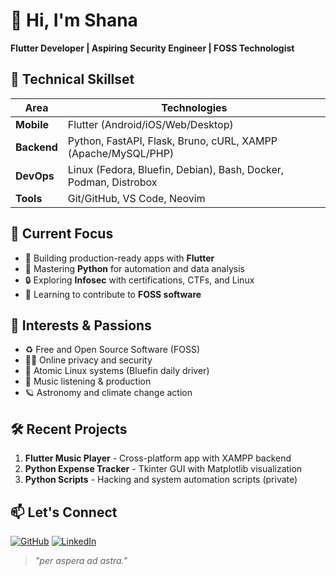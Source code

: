 # 👋 Hi, I'm Shana

**Flutter Developer | Aspiring Security Engineer | FOSS Technologist**

## 🔧 Technical Skillset
| Area          | Technologies                                                                  |
|---------------|-----------------------------------------------------------------------------  |
| **Mobile**    | Flutter (Android/iOS/Web/Desktop)                                             |
| **Backend**   | Python, FastAPI, Flask, Bruno, cURL, XAMPP (Apache/MySQL/PHP)                 |
| **DevOps**    | Linux (Fedora, Bluefin, Debian), Bash, Docker, Podman, Distrobox              |
| **Tools**     | Git/GitHub, VS Code, Neovim                                                   |

## 🚀 Current Focus
- 📱 Building production-ready apps with **Flutter**
- 🐍 Mastering **Python** for automation and data analysis
- 🔒 Exploring **Infosec** with certifications, CTFs, and Linux
- 🌌 Learning to contribute to **FOSS software**

## 🌱 Interests & Passions
- ♻️ Free and Open Source Software (FOSS)
- 👨‍💻 Online privacy and security
- 🐧 Atomic Linux systems (Bluefin daily driver)
- 🎵 Music listening & production
- 🪐 Astronomy and climate change action

## 🛠️ Recent Projects
1. **Flutter Music Player** - Cross-platform app with XAMPP backend
2. **Python Expense Tracker** - Tkinter GUI with Matplotlib visualization
3. **Python Scripts** - Hacking and system automation scripts (private)

## 📫 Let's Connect
[![GitHub](https://img.shields.io/badge/GitHub-zaephyrz-blue?logo=github)](https://github.com/zaephyrz)
[![LinkedIn](https://img.shields.io/badge/LinkedIn-zaephyrz-blue?logo=linkedin)](https://www.linkedin.com/in/shana-mudhai/)

> *"per aspera ad astra."*
